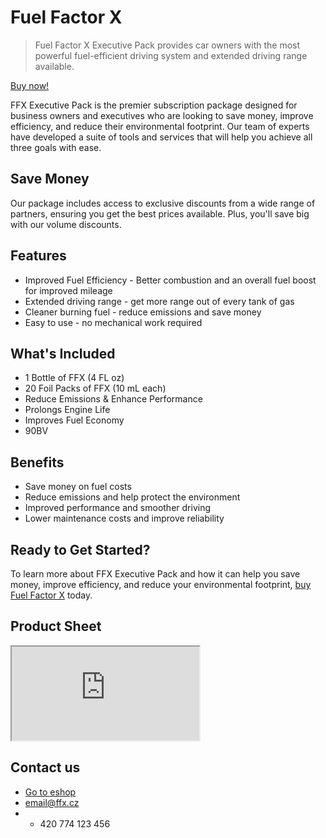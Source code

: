 # Fuel Factor X

> Fuel Factor X Executive Pack provides car owners with the most powerful fuel-efficient driving system and extended driving range available.


<a href="https://mydailychoice.com/shop/fuel-factor-x-executive-pack" class="button">Buy now!</a>


FFX Executive Pack is the premier subscription package designed for business owners and executives who are looking to save money, improve efficiency, and reduce their environmental footprint. Our team of experts have developed a suite of tools and services that will help you achieve all three goals with ease.

## Save Money

Our package includes access to exclusive discounts from a wide range of partners, ensuring you get the best prices available. Plus, you'll save big with our volume discounts.

## Features

* Improved Fuel Efficiency - Better combustion and an overall fuel boost for improved mileage
* Extended driving range - get more range out of every tank of gas
* Cleaner burning fuel - reduce emissions and save money
* Easy to use - no mechanical work required

## What's Included

- 1 Bottle of FFX (4 FL oz)
- 20 Foil Packs of FFX (10 mL each)
- Reduce Emissions & Enhance Performance
- Prolongs Engine Life
- Improves Fuel Economy
- 90BV


## Benefits

* Save money on fuel costs
* Reduce emissions and help protect the environment 
* Improved performance and smoother driving
* Lower maintenance costs and improve reliability


## Ready to Get Started?

To learn more about FFX Executive Pack and how it can help you save money, improve efficiency, and reduce your environmental footprint, [buy Fuel Factor X](https://mydailychoice.com/shop/fuel-factor-x-executive-pack) today.


## Product Sheet


<iframe src="https://d2511r1bjh2ay3.cloudfront.net/product/gQETJOZP3rvUAJ5HqnHRPqDEyeiwdkllaejCrYJr.pdf"></iframe>


## Contact us


- [Go to eshop](https://mydailychoice.com/shop/fuel-factor-x-executive-pack)
- email@ffx.cz
- + 420 774 123 456
